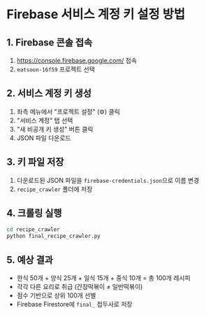 # Firebase 서비스 계정 키 설정 방법

## 1. Firebase 콘솔 접속
1. https://console.firebase.google.com/ 접속
2. `eatsoon-16f59` 프로젝트 선택

## 2. 서비스 계정 키 생성
1. 좌측 메뉴에서 "프로젝트 설정" (⚙️) 클릭
2. "서비스 계정" 탭 선택
3. "새 비공개 키 생성" 버튼 클릭
4. JSON 파일 다운로드

## 3. 키 파일 저장
1. 다운로드된 JSON 파일을 `firebase-credentials.json`으로 이름 변경
2. `recipe_crawler` 폴더에 저장

## 4. 크롤링 실행
```bash
cd recipe_crawler
python final_recipe_crawler.py
```

## 5. 예상 결과
- 한식 50개 + 양식 25개 + 일식 15개 + 중식 10개 = 총 100개 레시피
- 각각 다른 요리로 취급 (간장떡볶이 ≠ 일반떡볶이)
- 점수 기반으로 상위 100개 선별
- Firebase Firestore에 `final_` 접두사로 저장

